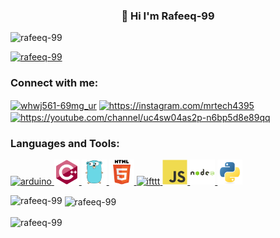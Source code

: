 
<h3 align="center">👋 Hi I'm Rafeeq-99</h3>

<p align="left"> <img src="https://komarev.com/ghpvc/?username=rafeeq-99&label=Profile%20views&color=0e75b6&style=flat" alt="rafeeq-99" /> </p>

<p align="left"> <a href="https://github.com/ryo-ma/github-profile-trophy"><img src="https://github-profile-trophy.vercel.app/?username=rafeeq-99" alt="rafeeq-99" /></a> </p>

<h3 align="left">Connect with me:</h3>
<p align="left">
<a href="https://fb.com/whwj561-69mg_ur" target="blank"><img align="center" src="https://raw.githubusercontent.com/rahuldkjain/github-profile-readme-generator/master/src/images/icons/Social/facebook.svg" alt="whwj561-69mg_ur" height="30" width="40" /></a>
<a href="https://instagram.com/https://instagram.com/mrtech4395" target="blank"><img align="center" src="https://raw.githubusercontent.com/rahuldkjain/github-profile-readme-generator/master/src/images/icons/Social/instagram.svg" alt="https://instagram.com/mrtech4395" height="30" width="40" /></a>
<a href="https://www.youtube.com/c/https://youtube.com/channel/uc4sw04as2p-n6bp5d8e89qq" target="blank"><img align="center" src="https://raw.githubusercontent.com/rahuldkjain/github-profile-readme-generator/master/src/images/icons/Social/youtube.svg" alt="https://youtube.com/channel/uc4sw04as2p-n6bp5d8e89qq" height="30" width="40" /></a>
</p>

<h3 align="left">Languages and Tools:</h3>
<p align="left"> <a href="https://www.arduino.cc/" target="_blank" rel="noreferrer"> <img src="https://cdn.worldvectorlogo.com/logos/arduino-1.svg" alt="arduino" width="40" height="40"/> </a> <a href="https://www.w3schools.com/cpp/" target="_blank" rel="noreferrer"> <img src="https://raw.githubusercontent.com/devicons/devicon/master/icons/cplusplus/cplusplus-original.svg" alt="cplusplus" width="40" height="40"/> </a> <a href="https://golang.org" target="_blank" rel="noreferrer"> <img src="https://raw.githubusercontent.com/devicons/devicon/master/icons/go/go-original.svg" alt="go" width="40" height="40"/> </a> <a href="https://www.w3.org/html/" target="_blank" rel="noreferrer"> <img src="https://raw.githubusercontent.com/devicons/devicon/master/icons/html5/html5-original-wordmark.svg" alt="html5" width="40" height="40"/> </a> <a href="https://ifttt.com/" target="_blank" rel="noreferrer"> <img src="https://www.vectorlogo.zone/logos/ifttt/ifttt-ar21.svg" alt="ifttt" width="40" height="40"/> </a> <a href="https://developer.mozilla.org/en-US/docs/Web/JavaScript" target="_blank" rel="noreferrer"> <img src="https://raw.githubusercontent.com/devicons/devicon/master/icons/javascript/javascript-original.svg" alt="javascript" width="40" height="40"/> </a> <a href="https://nodejs.org" target="_blank" rel="noreferrer"> <img src="https://raw.githubusercontent.com/devicons/devicon/master/icons/nodejs/nodejs-original-wordmark.svg" alt="nodejs" width="40" height="40"/> </a> <a href="https://www.python.org" target="_blank" rel="noreferrer"> <img src="https://raw.githubusercontent.com/devicons/devicon/master/icons/python/python-original.svg" alt="python" width="40" height="40"/> </a> </p>

<p><img align="left" src="https://github-readme-stats.vercel.app/api/top-langs?username=rafeeq-99&show_icons=true&locale=en&layout=compact" alt="rafeeq-99" /></p>

<p>&nbsp;<img align="center" src="https://github-readme-stats.vercel.app/api?username=rafeeq-99&show_icons=true&locale=en" alt="rafeeq-99" /></p>

<p><img align="center" src="https://github-readme-streak-stats.herokuapp.com/?user=rafeeq-99&" alt="rafeeq-99" /></p>
